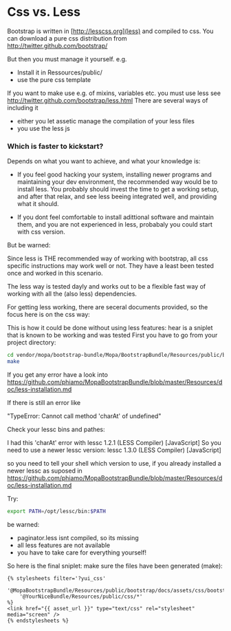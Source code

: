 Css vs. Less
============

Bootstrap is written in [http://lesscss.org](less) and compiled to css.
You can download a pure css distribution from http://twitter.github.com/bootstrap/

But then you must manage it yourself. e.g.
 - Install it in Ressources/public/
 - use the pure css template

If you want to make use e.g. of mixins, variables etc. you must use less see http://twitter.github.com/bootstrap/less.html
There are several ways of including it

- either you let assetic manage the compilation of your less files 
- you use the less js

### Which is faster to kickstart?

Depends on what you want to achieve, and what your knowledge is:

- If you feel good hacking your system, installing newer programs and maintaining your dev environment, 
the recommended way would be to install less.
  You probably should invest the time to get a working setup, and  after that relax, and see less beeing integrated well, and providing what it should.

- If you dont feel comfortable to install adittional software and maintain them, and you are not experienced in less, probabaly you could start with css version.

But be warned:

Since less is THE recommended way of working with bootstrap, all css specific instructions may work well or not.
They have a least been tested once and worked in this scenario.

The less way is tested dayly and works out to be a flexible fast way of working with all the (also less) dependencies.

For getting less working, there are seceral documents provided, so the focus here is on the css way:

This is how it could be done without using less features:
hear is a sniplet that is known to be working and was tested
First you have to go from your project directory:

```bash
cd vendor/mopa/bootstrap-bundle/Mopa/BootstrapBundle/Resources/public/bootstrap
make
```

If you get any error have a look into
https://github.com/phiamo/MopaBootstrapBundle/blob/master/Resources/doc/less-installation.md

If there is still an error like

"TypeError: Cannot call method 'charAt' of undefined"

Check your lessc bins and pathes:

I had this 'charAt' error with
lessc 1.2.1 (LESS Compiler) [JavaScript]
So you need to use a newer lessc version:
lessc 1.3.0 (LESS Compiler) [JavaScript]

so you need to tell your shell which version to use, if you already installed a newer lessc as suposed in https://github.com/phiamo/MopaBootstrapBundle/blob/master/Resources/doc/less-installation.md

Try:

```bash
export PATH=/opt/lessc/bin:$PATH
```

be warned:

- paginator.less isnt compiled, so its missing
- all less features are not available
- you have to take care for everything yourself!

So here is the final sniplet:
make sure the files have been generated (make):

```jinja
{% stylesheets filter='?yui_css'
    '@MopaBootstrapBundle/Resources/public/bootstrap/docs/assets/css/bootstrap.css'
    '@YourNiceBundle/Resources/public/css/*'
%}
<link href="{{ asset_url }}" type="text/css" rel="stylesheet" media="screen" />
{% endstylesheets %}
```
